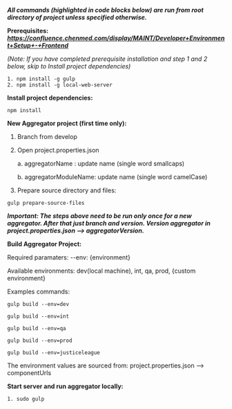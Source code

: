  __*All commands (highlighted in code blocks below) are run from root directory of project unless specified otherwise.*__

__Prerequisites:__ __*https://confluence.chenmed.com/display/MAINT/Developer+Environment+Setup+-+Frontend*__ 

*(Note: If you have completed prerequisite installation and step 1 and 2 below, skip to Install project dependencies)*

```
1. npm install -g gulp
2. npm install -g local-web-server
```
__Install project dependencies:__
```
npm install
```
__New Aggregator project (first time only):__

1. Branch from develop

2. Open project.properties.json

    a. aggregatorName : update name (single word smallcaps)

    b. aggregatorModuleName: update name (single word camelCase)
3. Prepare source directory and files:
```
gulp prepare-source-files
```

__*Important: The steps above need to be run only once for a new aggregator.  After that just branch and version.  Version aggregator in project.properties.json --> aggregatorVersion.*__


__Build Aggregator Project:__

Required paramaters:  --env: {environment} 

Available environments: dev(local machine), int, qa, prod, {custom environment}

Examples commands:

```
gulp build --env=dev

gulp build --env=int

gulp build --env=qa

gulp build --env=prod

gulp build --env=justiceleague
```


The environment values are sourced from: project.properties.json --> componentUrls


__Start server and run aggregator locally:__
```
1. sudo gulp
```